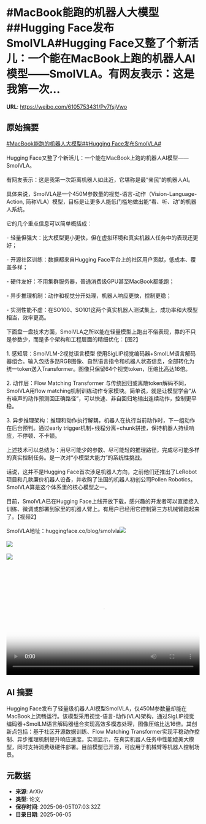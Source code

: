 # #MacBook能跑的机器人大模型##Hugging Face发布SmolVLA#Hugging Face又整了个新活儿：一个能在MacBook上跑的机器人AI模型——SmolVLA。有网友表示：这是我第一次...

**URL**: https://weibo.com/6105753431/Pv7fsjVwo

## 原始摘要

<a href="https://m.weibo.cn/search?containerid=231522type%3D1%26t%3D10%26q%3D%23MacBook%E8%83%BD%E8%B7%91%E7%9A%84%E6%9C%BA%E5%99%A8%E4%BA%BA%E5%A4%A7%E6%A8%A1%E5%9E%8B%23&amp;extparam=%23MacBook%E8%83%BD%E8%B7%91%E7%9A%84%E6%9C%BA%E5%99%A8%E4%BA%BA%E5%A4%A7%E6%A8%A1%E5%9E%8B%23" data-hide=""><span class="surl-text">#MacBook能跑的机器人大模型#</span></a><a href="https://m.weibo.cn/search?containerid=231522type%3D1%26t%3D10%26q%3D%23Hugging+Face%E5%8F%91%E5%B8%83SmolVLA%23&amp;extparam=%23Hugging+Face%E5%8F%91%E5%B8%83SmolVLA%23" data-hide=""><span class="surl-text">#Hugging Face发布SmolVLA#</span></a><br><br>Hugging Face又整了个新活儿：一个能在MacBook上跑的机器人AI模型——SmolVLA。<br><br>有网友表示：这是我第一次距离机器人如此近，它堪称是最“亲民”的机器人AI。<br><br>具体来说，SmolVLA是一个450M参数量的视觉-语言-动作（Vision-Language-Action, 简称VLA）模型，目标是让更多人能低门槛地做出能“看、听、动”的机器人系统。<br><br>它的几个重点信息可以简单概括成：<br><br>- 轻量但强大：比大模型更小更快，但在虚拟环境和真实机器人任务中的表现还更好；<br><br>- 开源社区训练：数据都来自Hugging Face平台上的社区用户贡献，低成本、覆盖多样；<br><br>- 硬件友好：不用集群服务器，普通消费级GPU甚至MacBook都能跑；<br><br>- 异步推理机制：动作和视觉分开处理，机器人响应更快，控制更稳；<br><br>- 实测性能不虚：在SO100、SO101这两个真实机器人测试集上，成功率和大模型相当，效率更高。<br><br>下面盘一盘技术方面，SmolVLA之所以能在轻量模型上跑出不俗表现，靠的不只是参数少，而是多个架构和工程层面的精细优化：【图2】<br><br>1. 感知层：SmolVLM-2视觉语言模型    使用SigLIP视觉编码器+SmolLM语言解码器组合。输入包括多路RGB图像、自然语言指令和机器人状态信息，全部转化为统一token送入Transformer。图像只保留64个视觉token，压缩比高达16倍。<br>    <br>2. 动作层：Flow Matching Transformer    与传统回归或离散token解码不同，SmolVLA用flow matching机制训练动作专家模块。简单说，就是让模型学会“从有噪声的动作预测回正确路径”，可以快速、非自回归地输出连续动作，控制更平稳。<br>    <br>3. 异步推理架构：推理和动作执行解耦，机器人在执行当前动作时，下一组动作在后台预判。通过early trigger机制+线程分离+chunk拼接，保持机器人持续响应，不停顿、不卡顿。<br> <br>上述技术可以总结为：用尽可能少的参数、尽可能轻的推理路径，完成尽可能多样的真实控制任务。是一次对“小模型大能力”的系统性挑战。<br><br>话说，这并不是Hugging Face首次涉足机器人方向，之前他们还推出了LeRobot项目和几款廉价机器人设备，并收购了法国的机器人初创公司Pollen Robotics。SmolVLA算是这个体系里的核心模型之一。<br><br>目前，SmolVLA已在Hugging Face上线开放下载，感兴趣的开发者可以直接接入训练、微调或部署到家里的机器人臂上。有用户已经用它控制第三方机械臂跑起来了。【视频2】<br><br>SmolVLA地址：huggingface.co/blog/smolvla<img style="" src="https://tvax2.sinaimg.cn/large/006Fd7o3ly1i24d6ogbk7j30k00zk3zc.jpg" referrerpolicy="no-referrer"><br><br><img style="" src="https://tvax2.sinaimg.cn/large/006Fd7o3gy1i24d4nqqshj30zk0jttkp.jpg" referrerpolicy="no-referrer"><br><br><img style="" src="https://tvax4.sinaimg.cn/large/006Fd7o3ly1i24d6qx98wj31hc0u075s.jpg" referrerpolicy="no-referrer"><br><br><br clear="both"><div style="clear: both"></div><video controls="controls" poster="https://tvax4.sinaimg.cn/orj480/006Fd7o3ly1i24d6o0613j30k00zk3zc.jpg" style="width: 100%"><source src="https://f.video.weibocdn.com/o0/KCCgyqmJlx08oNIBxyDe01041200Ednd0E010.mp4?label=mp4_720p&amp;template=720x1280.24.0&amp;ori=0&amp;ps=1CwnkDw1GXwCQx&amp;Expires=1749110565&amp;ssig=mU9PP8lI5p&amp;KID=unistore,video"><source src="https://f.video.weibocdn.com/o0/KONDSa1Hlx08oNIA947601041200qiKN0E010.mp4?label=mp4_hd&amp;template=540x960.24.0&amp;ori=0&amp;ps=1CwnkDw1GXwCQx&amp;Expires=1749110565&amp;ssig=p798ru1U4x&amp;KID=unistore,video"><source src="https://f.video.weibocdn.com/o0/wIFj8KDwlx08oNIyP4ms01041200en8O0E010.mp4?label=mp4_ld&amp;template=360x640.24.0&amp;ori=0&amp;ps=1CwnkDw1GXwCQx&amp;Expires=1749110565&amp;ssig=17Rk4ef3wp&amp;KID=unistore,video"><p>视频无法显示，请前往<a href="https://video.weibo.com/show?fid=1034%3A5174159618015248" target="_blank" rel="noopener noreferrer">微博视频</a>观看。</p></video>

## AI 摘要

Hugging Face发布了轻量级机器人AI模型SmolVLA，仅450M参数量却能在MacBook上流畅运行。该模型采用视觉-语言-动作(VLA)架构，通过SigLIP视觉编码器+SmolLM语言解码器组合实现高效多模态处理，图像压缩比达16倍。其创新点包括：基于社区开源数据训练、Flow Matching Transformer实现平稳动作控制、异步推理机制提升响应速度。实测显示，在真实机器人任务中性能媲美大模型，同时支持消费级硬件部署。目前模型已开源，可应用于机械臂等机器人控制场景。

## 元数据

- **来源**: ArXiv
- **类型**: 论文
- **保存时间**: 2025-06-05T07:03:32Z
- **目录日期**: 2025-06-05
